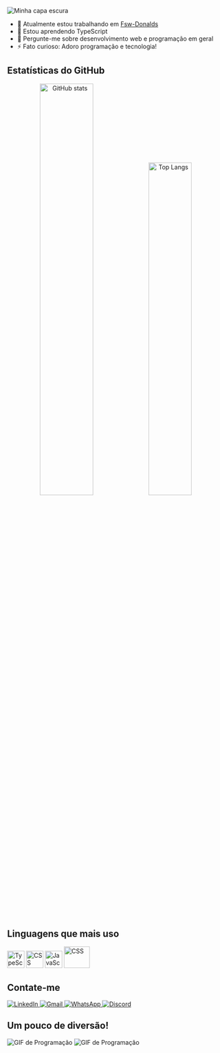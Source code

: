 ![Minha capa escura](https://raw.githubusercontent.com/seu-usuario/seu-usuario/main/capa-escura.png)


- 🔭 Atualmente estou trabalhando em [Fsw-Donalds](https://github.com/edson710/Fsw-Donalds)
- 🌱 Estou aprendendo TypeScript
- 💬 Pergunte-me sobre desenvolvimento web e programação em geral
- ⚡ Fato curioso: Adoro programação e tecnologia!

## Estatísticas do GitHub
<p align="center">
  <img src="https://github-readme-stats.vercel.app/api?username=edson710&show_icons=true&theme=tokyonight" alt="GitHub stats" width="49.5%"/>
  <img src="https://github-readme-stats.vercel.app/api/top-langs/?username=edson710&layout=compact&theme=tokyonight" alt="Top Langs" width="44.5%"/>
</p>

## Linguagens que mais uso
<p align="left">
  <img src="https://cdn.jsdelivr.net/gh/devicons/devicon/icons/typescript/typescript-original.svg" alt="TypeScript" width="40" height="40"/>
  <img src="https://cdn.jsdelivr.net/gh/devicons/devicon/icons/css3/css3-original.svg" alt="CSS" width="40" height="40"/>
  <img src="https://cdn.jsdelivr.net/gh/devicons/devicon/icons/javascript/javascript-original.svg" alt="JavaScript" width="40" height="40"/>
  <img src="https://cdn.jsdelivr.net/gh/devicons/devicon@latest/icons/php/php-original.svg" alt="CSS" width="60" height="50"/>
</p>

## Contate-me

<p align="left">
  <a href="https://www.linkedin.com/in/edson-nonato-da-silva-a5386949/" target="_blank">
    <img src="https://img.shields.io/badge/LinkedIn-0077B5?style=for-the-badge&logo=linkedin&logoColor=white" alt="LinkedIn"/>
  </a>
  <a href="mailto:edson0195@gmail.com" target="_blank">
    <img src="https://img.shields.io/badge/Gmail-D14836?style=for-the-badge&logo=gmail&logoColor=white" alt="Gmail"/>
  </a>
  <a href="https://wa.me/31987242336" target="_blank">
    <img src="https://img.shields.io/badge/WhatsApp-25D366?style=for-the-badge&logo=whatsapp&logoColor=white" alt="WhatsApp"/>
  </a>
  <a href="https://discord.com/users/edsonnon" target="_blank">
  <img src="https://img.shields.io/badge/Discord-7289DA?style=for-the-badge&logo=discord&logoColor=white" alt="Discord"/>
</a>
</p>

## Um pouco de diversão!

![GIF de Programação](https://media.giphy.com/media/LmNwrBhejkK9EFP504/giphy.gif)  ![GIF de Programação](https://media.giphy.com/media/QNFhOolVeCzPQ2Mx85/giphy.gif?cid=790b76117q27w3atddmzuk9rm2zjb9dspwri47w0bmbzdjl3&ep=v1_gifs_search&rid=giphy.gif&ct=g)
